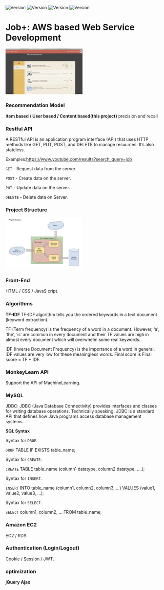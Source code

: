 ![Version](https://img.shields.io/badge/version-1.3.1-blue)
![Version](https://img.shields.io/badge/milestones-1-brightgreen)
![Version](https://img.shields.io/badge/cooperation-Amazon-orange)
![Version](https://img.shields.io/badge/cooperation-GitHub-ff69b4)

# Job+: AWS based Web Service Development

<img src="images/job.jpg" width="50%" height="50%">

### Recommendation Model
**Item based / User based / Content based(this project)**
precision and recall


### Restful API
A RESTful API is an application program interface (API) that uses HTTP methods like GET, PUT, POST, and DELETE to manage resources. It’s also stateless. 

Examples:https://www.youtube.com/results?search_query=job 

`GET` - Request data from the server.

`POST` - Create data on the server.

`PUT` - Update data on the server.

`DELETE` - Delete data on Server. 


### Project Structure
<img src="images/structure.jpg" width="50%" height="50%">


### Front-End
HTML / CSS / JavaS cript.


### Algorithms
**TF-IDF**
TF-IDF algorithm tells you the ordered keywords in a text document (keyword extraction).

TF (Term frequency) is the frequency of a word in a document. However, ‘a’, ‘the’, ‘is’ are common in every document and their TF values are high in almost every document which will overwhelm some real keywords. 

IDF (Inverse Document Frequency) is the importance of a word in general. IDF values are very low for these meaningless words. Final score is Final score = TF * IDF.


### MonkeyLearn API
Support the API of MachineLearning.


### MySQL
JDBC: JDBC (Java Database Connectivity) provides interfaces and classes for writing database operations. Technically speaking, JDBC is a standard API that defines how Java programs access database management systems.

**SQL Syntax**

Syntax for `DROP`. 

`DROP` TABLE IF EXISTS table_name;

Syntax for `CREATE`. 

`CREATE` TABLE table_name (column1 datatype, column2 datatype, ....);

Syntax for `INSERT`.

`INSERT` INTO table_name (column1, column2, column3, ...) VALUES (value1, value2, value3, ...);

Syntax for `SELECT`.

`SELECT` column1, column2, … FROM table_name;


### Amazon EC2
EC2 / RDS


### Authentication (Login/Logout)
Cookie / Session / JWT.


### optimization
**jQuery**
**Ajax**
